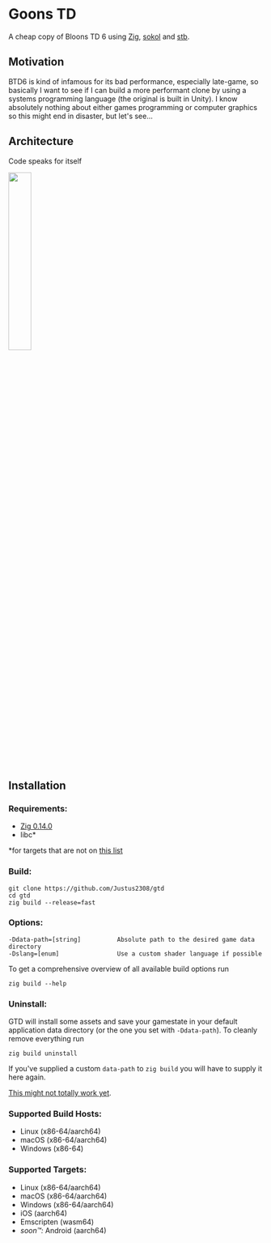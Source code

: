 # Goons TD
A cheap copy of Bloons TD 6 using [Zig](https://ziglang.org), [sokol](https://github.com/floooh/sokol) and [stb](https://github.com/nothings/stb).

## Motivation
BTD6 is kind of infamous for its bad performance, especially late-game, so basically I want to see if I can build a more performant clone by using a systems programming language (the original is built in Unity). I know absolutely nothing about either games programming or computer graphics so this might end in disaster, but let's see...

## Architecture
Code speaks for itself

<img src="https://external-preview.redd.it/x05HyMe3I3PnNWv82hZnLK3no_oZB9eltPArfALad3M.png?format=pjpg&auto=webp&s=276c4a030ba2d78f17aa7217c4c5cc332a8b283a" width=30%>

## Installation

### Requirements:
- [Zig 0.14.0](https://ziglang.org/download)
- libc*

\*for targets that are not on [this list](https://ziglang.org/learn/overview/#zig-ships-with-libc)

### Build:
```
git clone https://github.com/Justus2308/gtd
cd gtd
zig build --release=fast
```

### Options:
```
-Ddata-path=[string]          Absolute path to the desired game data directory
-Dslang=[enum]                Use a custom shader language if possible
```

To get a comprehensive overview of all available build options run

```
zig build --help
```

### Uninstall:
GTD will install some assets and save your gamestate in your default application data directory (or the one you set with `-Ddata-path`).
To cleanly remove everything run

```
zig build uninstall
```

If you've supplied a custom `data-path` to `zig build` you will have to supply it here again.

[This might not totally work yet](https://github.com/ziglang/zig/issues/14943).

### Supported Build Hosts:
- Linux (x86-64/aarch64)
- macOS (x86-64/aarch64)
- Windows (x86-64)

### Supported Targets:
- Linux (x86-64/aarch64)
- macOS (x86-64/aarch64)
- Windows (x86-64/aarch64)
- iOS (aarch64)
- Emscripten (wasm64)
- *soon&#8482;:* Android (aarch64)